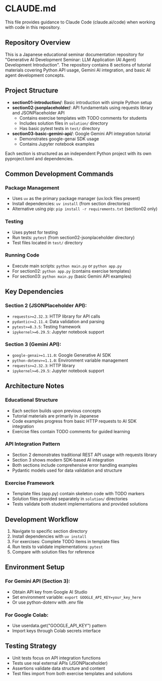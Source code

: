 # CLAUDE.md

This file provides guidance to Claude Code (claude.ai/code) when working with code in this repository.

## Repository Overview

This is a Japanese educational seminar documentation repository for "Generative AI Development Seminar: LLM Application (AI Agent) Development Introduction". The repository contains 8 sections of tutorial materials covering Python API usage, Gemini AI integration, and basic AI agent development concepts.

## Project Structure

- **section01-introduction/**: Basic introduction with simple Python setup
- **section02-jsonplaceholder/**: API fundamentals using requests library and JSONPlaceholder API
  - Contains exercise templates with TODO comments for students
  - Includes solution files in `solution/` directory
  - Has basic pytest tests in `test/` directory
- **section03-basic-gemini-api/**: Google Gemini API integration tutorial
  - Demonstrates google-genai SDK usage
  - Contains Jupyter notebook examples

Each section is structured as an independent Python project with its own pyproject.toml and dependencies.

## Common Development Commands

### Package Management
- Uses `uv` as the primary package manager (uv.lock files present)
- Install dependencies: `uv install` (from section directories)
- Alternative using pip: `pip install -r requirements.txt` (section02 only)

### Testing
- Uses pytest for testing
- Run tests: `pytest` (from section02-jsonplaceholder directory)
- Test files located in `test/` directory

### Running Code
- Execute main scripts: `python main.py` or `python app.py`
- For section02: `python app.py` (contains exercise templates)
- For section03: `python main.py` (basic Gemini API examples)

## Key Dependencies

### Section 2 (JSONPlaceholder API):
- `requests>=2.32.3`: HTTP library for API calls
- `pydantic>=2.11.4`: Data validation and parsing
- `pytest>=8.3.5`: Testing framework
- `ipykernel>=6.29.5`: Jupyter notebook support

### Section 3 (Gemini API):
- `google-genai>=1.11.0`: Google Generative AI SDK
- `python-dotenv>=1.1.0`: Environment variable management
- `requests>=2.32.3`: HTTP library
- `ipykernel>=6.29.5`: Jupyter notebook support

## Architecture Notes

### Educational Structure
- Each section builds upon previous concepts
- Tutorial materials are primarily in Japanese
- Code examples progress from basic HTTP requests to AI SDK integration
- Exercise files contain TODO comments for guided learning

### API Integration Pattern
- Section 2 demonstrates traditional REST API usage with requests library
- Section 3 shows modern SDK-based AI integration
- Both sections include comprehensive error handling examples
- Pydantic models used for data validation and structure

### Exercise Framework
- Template files (app.py) contain skeleton code with TODO markers
- Solution files provided separately in `solution/` directories
- Tests validate both student implementations and provided solutions

## Development Workflow

1. Navigate to specific section directory
2. Install dependencies with `uv install`
3. For exercises: Complete TODO items in template files
4. Run tests to validate implementations: `pytest`
5. Compare with solution files for reference

## Environment Setup

### For Gemini API (Section 3):
- Obtain API key from Google AI Studio
- Set environment variable: `export GOOGLE_API_KEY=your_key_here`
- Or use python-dotenv with .env file

### For Google Colab:
- Use userdata.get("GOOGLE_API_KEY") pattern
- Import keys through Colab secrets interface

## Testing Strategy

- Unit tests focus on API integration functions
- Tests use real external APIs (JSONPlaceholder)
- Assertions validate data structure and content
- Test files import from both exercise templates and solutions